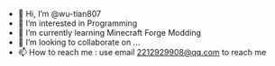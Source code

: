 - 👋 Hi, I’m @wu-tian807
- 👀 I’m interested in Programming
- 🌱 I’m currently learning Minecraft Forge Modding
- 💞️ I’m looking to collaborate on ...
- 📫 How to reach me : use email 2212929908@qq.com to reach me

<!---
wu-tian807/wu-tian807 is a ✨ special ✨ repository because its `README.md` (this file) appears on your GitHub profile.
You can click the Preview link to take a look at your changes.
--->
